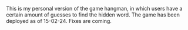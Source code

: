 This is my personal version of the game hangman, in which users have a certain amount of guesses to find the hidden word. The game has been deployed as of 15-02-24. Fixes are coming. 
